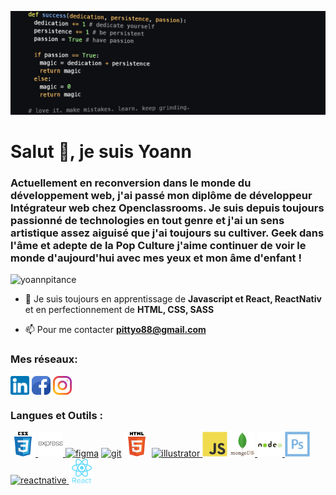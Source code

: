 ![Baner](https://github.com/YoannPitance/YoannPitance/blob/main/img/codebanner.jpg)

<h1>Salut 👋, je suis Yoann</h1>
<h3>Actuellement en reconversion dans le monde du développement web, j'ai passé mon diplôme de développeur Intégrateur web chez Openclassrooms. Je suis depuis toujours passionné de technologies en tout genre et j'ai un sens artistique assez aiguisé que j'ai toujours su cultiver. Geek dans l'âme et adepte de la Pop Culture j'aime continuer de voir le monde d'aujourd'hui avec mes yeux et mon âme d'enfant !</h3>

<p align="left"> <img src= "https://komarev.com/ghpvc/?username=yoannpitance&label=Profile%20views&color=0e75b6&style=flat" alt="yoannpitance" /> </p>



- 🌱 Je suis toujours en apprentissage de **Javascript et React, ReactNativ** et en  perfectionnement de **HTML, CSS, SASS**

- 📫 Pour me contacter **pittyo88@gmail.com**

<h3 align="left">Mes réseaux:</h3>
<p align="left">
<a href="https://linkedin.com/in/yoann-pitance-8a974324b" target="blank"><img align="center" src= "https://github.com/YoannPitance/YoannPitance/blob/main/img/linkedin.png" hauteur= "30" width="30" /></a>
<a href="https://fb.com/pittyart88" target="blank"><img align="center" src="https://github.com/YoannPitance/YoannPitance/blob/main/img/facebook.png" height="30" width="30" /></a>
<a href="https://instagram.com/_pittyart_" target="blank"><img align="center" src="https://github.com/YoannPitance/YoannPitance/blob/main/img/instagram.png" alt="_pittyart_" height="30" width="30" /></a> </p>


<h3 align="left">Langues et Outils :</h3>
<p align="left"> 
   <a href="https://www.w3schools.com/css/" target="_blank" rel="noreferrer"> <img src="https://raw.githubusercontent.com/devicons/devicon/master/icons/css3/css3-original-wordmark.svg" alt="css3" width="40" height="40"/> </a> 
   <a href="https:// expressjs.com" target="_blank" rel="noreferrer"> <img src="https://raw.githubusercontent.com/devicons/devicon/master/icons/express/express-original-wordmark.svg" alt= "express" width="40" height="40"/> </a> 
   <a href="https://www.figma.com/" target="_blank" rel="noreferrer"> <img src="https://www.vectorlogo.zone/logos/figma/figma-icon.svg" alt="figma" width="40" height="40"/></a> 
   <a href=" https://git-scm.com/" target="_blank" rel="noreferrer"> <img src="https://www.vectorlogo.zone/logos/git-scm/git-scm-icon.svg" alt="git" width="40" height="40"/></a> 
   <a href="https://www.w3.org/html/" target="_blank" rel="noreferrer" > <img src="https://raw.githubusercontent.com/devicons/devicon/master/icons/html5/html5-original-wordmark.svg" alt="html5" width="40" height="40"/></a> 
   <a href="https://www.adobe.com/in/products/illustrator.html" target="_blank" rel="noreferrer"> <img src="https://www.vectorlogo.zone/logos/adobe_illustrator/adobe_illustrator-icon.svg" alt="illustrator" width="40" height="40"/> </a> 
   <a href="https://developer.mozilla.org/en-US/docs/Web/JavaScript" target="_blank" rel=" noreferrer"> <img src="https://raw.githubusercontent.com/devicons/devicon/master/icons/javascript/javascript-original.svg" alt="javascript" width="40" height="40"/></a> 
   <a href="https://www.mongodb.com/" target="_blank" rel="noreferrer"> <img src="https://raw.githubusercontent.com/devicons/devicon/master/icons/mongodb/mongodb-original-wordmark.svg" alt="mongodb" width="40" height="40"/> </a> 
   <a href="https : //nodejs.org" target="_blank" rel="noreferrer"> <img src="https://raw.githubusercontent.com/devicons/devicon/master/icons/nodejs/nodejs-original-wordmark.svg" alt="nodejs" width="40" height="40"/> </a> 
   <a href="https://www.photoshop.com/en" target="_blank" rel="noreferrer">
<img src="https://raw.githubusercontent.com/devicons/devicon/master/icons/photoshop/photoshop-line.svg" alt="photoshop" width="40" height="40"/></a> 
   <a href="https://reactnative.dev/" target="_blank" rel="noreferrer"> <img src="https://reactnative.dev/img/header_logo.svg" alt="reactnative" width="40" height="40"/> </a> 
   <img src="https://raw.githubusercontent.com/devicons/devicon/master/icons/react/react-original-wordmark.svg" alt="réagir" width="40" height="40"/> </a>  </p>
